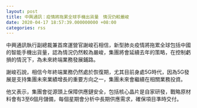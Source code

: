 ```yaml
---
layout: post
title: 中興通訊：疫情將拖累全球手機出貨量　情況仍較嚴峻
date: 2020-04-17 18:57:39.000000000 +08:00
categories: rss
---
```


中興通訊執行副總裁兼首席運營官謝峻石相信，新型肺炎疫情將拖累全球包括中國的智能手機出貨量，認為情況仍然較為嚴峻，集團將會延續去年的策略，在控制虧損的情況下，為未來終端業務發展鋪路。

謝峻石說，相信今年終端業務仍然處於恢復期，尤其目前身處5G時代，因為5G發展是支持集團未來業績增長的重要方向之一，集團未來會繼續在相關業務投資。

他又表示，集團會從源頭上保障供應鏈安全，包括核心晶片是自家研發，戰略原材料會有3至6個月儲備，每個星期會分析中長期供應需求，確保項目準時交付。

